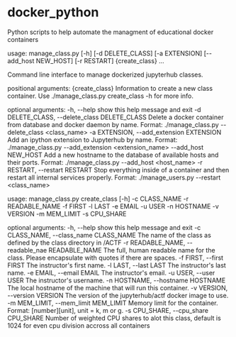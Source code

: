# docker_python
Python scripts to help automate the managment of educational docker containers


usage: manage_class.py [-h] [-d DELETE_CLASS] [-a EXTENSION]
                       [--add_host NEW_HOST] [-r RESTART]
                       {create_class} ...

Command line interface to manage dockerized jupyterhub classes.

positional arguments:
  {create_class}        Information to create a new class container. Use
                        ./manage_class.py create_class -h for more info.

optional arguments:
  -h, --help            show this help message and exit
  -d DELETE_CLASS, --delete_class DELETE_CLASS
                        Delete a docker container from database and docker
                        daemon by name. Format: ./manage_class.py
                        --delete_class <class_name>
  -a EXTENSION, --add_extension EXTENSION
                        Add an ipython extension to Jupyterhub by name.
                        Format: ./manage_class.py --add_extension
                        <extension_name>
  --add_host NEW_HOST   Add a new hostname to the database of available hosts
                        and their ports. Format: ./manage_class.py --add_host
                        <host_name>
  -r RESTART, --restart RESTART
                        Stop everything inside of a container and then restart
                        all internal services properly. Format:
                        ./manage_users.py --restart <class_name>
                        


usage: manage_class.py create_class [-h] -c CLASS_NAME -r READABLE_NAME -f
                                    FIRST -l LAST -e EMAIL -u USER -n HOSTNAME
                                    -v VERSION -m MEM_LIMIT -s CPU_SHARE

optional arguments:
  -h, --help            show this help message and exit
  -c CLASS_NAME, --class_name CLASS_NAME
                        The name of the class as defined by the class
                        directory in /ACTF
  -r READABLE_NAME, --readable_nae READABLE_NAME
                        The full, human readable name for the class. Please
                        encapsulate with quotes if there are spaces.
  -f FIRST, --first FIRST
                        The instructor's first name.
  -l LAST, --last LAST  The instructor's last name.
  -e EMAIL, --email EMAIL
                        The instructor's email.
  -u USER, --user USER  The instructor's username.
  -n HOSTNAME, --hostname HOSTNAME
                        The local hostname of the machine that will run this
                        container.
  -v VERSION, --version VERSION
                        The version of the jupyterhub/actf docker image to
                        use.
  -m MEM_LIMIT, --mem_limit MEM_LIMIT
                        Memory limit for the container. Format:
                        [number][unit], unit = k, m or g.
  -s CPU_SHARE, --cpu_share CPU_SHARE
                        Number of weighted CPU shares to alot this class,
                        default is 1024 for even cpu division accross all
                        containers

